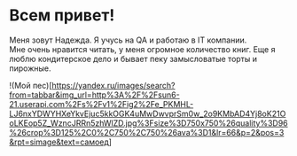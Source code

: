 # Всем привет!

Меня зовут Надежда. Я учусь на QA и работаю в IT компании.\
Мне очень нравится читать, у меня огромное количество книг. Еще я люблю кондитерское дело и бывает пеку замысловатые торты и пирожные.

!(Мой пес)[https://yandex.ru/images/search?from=tabbar&img_url=http%3A%2F%2Fsun6-21.userapi.com%2Fs%2Fv1%2Fig2%2Fe_PKMHL-LJ6nxYDWYHXeYkvEjuc5kkOGK4uMwDwvprSm0w_2o9KMbAD4Yj8oK21OoLKEop5Z_WzncJRRn5zhWlZD.jpg%3Fsize%3D750x750%26quality%3D96%26crop%3D125%2C0%2C750%2C750%26ava%3D1&lr=66&p=2&pos=3&rpt=simage&text=самоед]